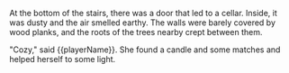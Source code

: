 At the bottom of the stairs, there was a door that led to a cellar. Inside, it was dusty and the air smelled earthy. The walls were barely covered by wood planks, and the roots of the trees nearby crept between them.

"Cozy," said {{playerName}}. She found a candle and some matches and helped herself to some light.
